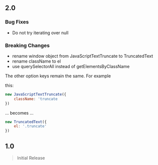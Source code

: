 ## 2.0

### Bug Fixes

* Do not try iterating over null

### Breaking Changes

* rename window object from JavaScriptTextTruncate to TruncatedText
* rename className to el
* use querySelectorAll instead of getElementsByClassName

The other option keys remain the same. For example

this:

```javascript
new JavaScriptTextTruncate({
    className: 'truncate
})
```

... becomes ...

```javascript
new TruncatedText({
    el: '.truncate'
})
```

## 1.0

> Initial Release